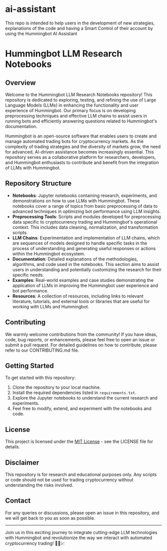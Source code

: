# ai-assistant
This repo is intended to help users in the development of new strategies, explanations of the code and having a Smart Control of their account by using the Hummingbot AI Assistant
# Hummingbot LLM Research Notebooks

## Overview

Welcome to the Hummingbot LLM Research Notebooks repository! This repository is dedicated to exploring, testing, and refining the use of Large Language Models (LLMs) in enhancing the functionality and user experience of Hummingbot. Our primary focus is on developing preprocessing techniques and effective LLM chains to assist users in running bots and efficiently answering questions related to Hummingbot's documentation.

Hummingbot is an open-source software that enables users to create and manage automated trading bots for cryptocurrency markets. As the complexity of trading strategies and the diversity of markets grow, the need for advanced, AI-driven assistance becomes increasingly essential. This repository serves as a collaborative platform for researchers, developers, and Hummingbot enthusiasts to contribute and benefit from the integration of LLMs with Hummingbot.

## Repository Structure

- **Notebooks**: Jupyter notebooks containing research, experiments, and demonstrations on how to use LLMs with Hummingbot. These notebooks cover a range of topics from basic preprocessing of data to advanced techniques in optimizing bot performance using LLM insights.
- **Preprocessing Tools**: Scripts and modules developed for preprocessing data specific to cryptocurrency trading and Hummingbot's operational context. This includes data cleaning, normalization, and transformation scripts.
- **LLM Chains**: Experimentation and implementation of LLM chains, which are sequences of models designed to handle specific tasks in the process of understanding and generating useful responses or actions within the Hummingbot ecosystem.
- **Documentation**: Detailed explanations of the methodologies, algorithms, and code used in the notebooks. This section aims to assist users in understanding and potentially customizing the research for their specific needs.
- **Examples**: Real-world examples and case studies demonstrating the application of LLMs in improving the Hummingbot user experience and bot performance.
- **Resources**: A collection of resources, including links to relevant literature, tutorials, and external tools or libraries that are useful for working with LLMs and Hummingbot.

## Contributing

We warmly welcome contributions from the community! If you have ideas, code, bug reports, or enhancements, please feel free to open an issue or submit a pull request. For detailed guidelines on how to contribute, please refer to our CONTRIBUTING.md file.

## Getting Started

To get started with this repository:

1. Clone the repository to your local machine.
2. Install the required dependencies listed in `requirements.txt`.
3. Explore the Jupyter notebooks to understand the current research and experiments.
4. Feel free to modify, extend, and experiment with the notebooks and code.

## License

This project is licensed under the [MIT License](LICENSE) - see the LICENSE file for details.

## Disclaimer

This repository is for research and educational purposes only. Any scripts or code should not be used for trading cryptocurrency without understanding the risks involved.

## Contact

For any queries or discussions, please open an issue in this repository, and we will get back to you as soon as possible.

---

Join us in this exciting journey to integrate cutting-edge LLM technologies with Hummingbot and revolutionize the way we interact with automated cryptocurrency trading! 🚀🤖💹